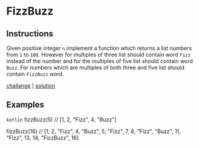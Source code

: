 # FizzBuzz

## Instructions

Given positive integer `n` implement a function which returns a list numbers from `1` to `100`. However for multiples of three list should
contain word `Fizz` instead of the number and for the multiples of five list should contain word `Buzz`. For numbers which are multiples of
both three and five list should contain `FizzBuzz` word.

[challange](challange.kt) | [solution](solution.kt)

## Examples

```kotlin```
fizzBuzz(5) // [1, 2, "Fizz", 4, "Buzz"]

fizzBuzz(16) // [1, 2, "Fizz", 4, "Buzz", 5, "Fizz", 7, 8, "Fizz", "Buzz", 11, "Fizz", 13, 14, "FizzBuzz", 16]
```

